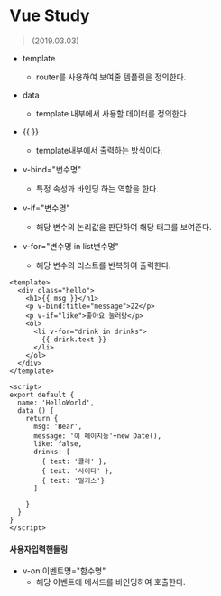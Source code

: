 # Vue Study 
> (2019.03.03)
- template
    - router를 사용하여 보여줄 템플릿을 정의한다. 

- data
    - template 내부에서 사용할 데이터를 정의한다.

- {{ }}
    - template내부에서 출력하는 방식이다.

- v-bind="변수명"
    - 특정 속성과 바인딩 하는 역할을 한다.

- v-if="변수명"
    - 해당 변수의 논리값을 판단하여 해당 태그를 보여준다.

- v-for="변수명 in list변수명"
    - 해당 변수의 리스트를 반복하여 출력한다.

```
<template>
  <div class="hello">
    <h1>{{ msg }}</h1>
    <p v-bind:title="message">22</p>
    <p v-if="like">좋아요 눌러랑</p>
    <ol>
      <li v-for="drink in drinks">
        {{ drink.text }}
      </li>
    </ol>
  </div>
</template>

<script>
export default {
  name: 'HelloWorld',
  data () {
    return {
      msg: 'Bear',
      message: '이 페이지눙'+new Date(),
      like: false,
      drinks: [
        { text: '콜라' },
        { text: '사이다' },
        { text: '밀키스'}
      ]
      
    }
  }
}
</script> 
```
#### 사용자입력핸들링
- v-on:이벤트명="함수명"
  - 해당 이벤트에 메서드를 바인딩하여 호출한다.


